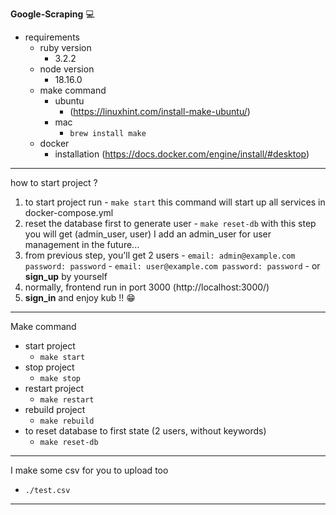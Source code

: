 **Google-Scraping** 💻 

- requirements
  - ruby version 
    - 3.2.2
  - node version 
    - 18.16.0
  - make command
    - ubuntu
      - (https://linuxhint.com/install-make-ubuntu/)
    - mac
      - ```brew install make```
  - docker
    - installation (https://docs.docker.com/engine/install/#desktop)
---

how to start project ?
  1. to start project run
    - ```make start```
    this command will start up all services in docker-compose.yml
  2. reset the database first to generate user
    - ```make reset-db```
    with this step you will get (admin_user, user)
    I add an admin_user for user management in the future...
  3. from previous step, you'll get 2 users
    - ```email: admin@example.com password: password```
    - ```email: user@example.com password: password```
    - or **sign_up** by yourself
  4. normally, frontend run in port 3000 (http://localhost:3000/) 
  5. **sign_in** and enjoy kub !! 😁

---

Make command
- start project
  - ```make start```
- stop project
  - ```make stop```
- restart project
  - ```make restart```
- rebuild project
  - ```make rebuild```
- to reset database to first state (2 users, without keywords)
  - ```make reset-db```

---

I make some csv for you to upload too
- `./test.csv`

---
